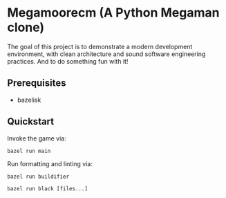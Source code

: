 # Megamoorecm (A Python Megaman clone)

The goal of this project is to demonstrate a modern development environment, with
clean architecture and sound software engineering practices.  And to do something
fun with it!
    
## Prerequisites

* bazelisk

## Quickstart

Invoke the game via:
```
bazel run main
```

Run formatting and linting via:
```
bazel run buildifier
```
```
bazel run black [files...]
```
